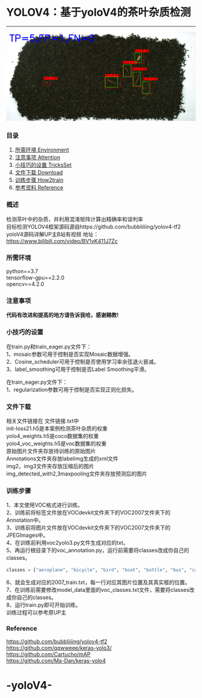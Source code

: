 # YOLOV4：基于yoloV4的茶叶杂质检测
---

![image](https://raw.githubusercontent.com/siesen/yoloV4-tea-impurity/master/1.bmp)

### 目录
1. [所需环境 Environment](#所需环境)
2. [注意事项 Attention](#注意事项)
3. [小技巧的设置 TricksSet](#小技巧的设置)
4. [文件下载 Download](#文件下载)
5. [训练步骤 How2train](#训练步骤)
6. [参考资料 Reference](#Reference)

### 概述
检测茶叶中的杂质，并利用混淆矩阵计算出精确率和误判率  
目标检测YOLOV4框架源码源自https://github.com/bubbliiiing/yolov4-tf2  
yoloV4源码详解UP主B站有视频 地址：https://www.bilibili.com/video/BV1yK411J7Zc

### 所需环境
python==3.7  
tensorflow-gpu==2.2.0  
opencv==4.2.0  

### 注意事项

**代码有改进和提高的地方请告诉我哈，感谢赐教!**  

### 小技巧的设置
在train.py和train_eager.py文件下：   
1、mosaic参数可用于控制是否实现Mosaic数据增强。   
2、Cosine_scheduler可用于控制是否使用学习率余弦退火衰减。   
3、label_smoothing可用于控制是否Label Smoothing平滑。  

在train_eager.py文件下：   
1、regularization参数可用于控制是否实现正则化损失。  

### 文件下载
相关文件链接在 文件链接.txt中  
init-loss21.h5是本案例检测茶叶杂质的权重  
yolo4_weights.h5是coco数据集的权重  
yolo4_voc_weights.h5是voc数据集的权重  
原始图片文件夹存放待训练的原始图片  
Annotations文件夹存放labelimg生成的xml文件  
img2，img3文件夹存放压缩后的图片  
img_detected_with2,3maxpooling文件夹存放预测后的图片

### 训练步骤
1、本文使用VOC格式进行训练。  
2、训练前将标签文件放在VOCdevkit文件夹下的VOC2007文件夹下的Annotation中。  
3、训练前将图片文件放在VOCdevkit文件夹下的VOC2007文件夹下的JPEGImages中。  
4、在训练前利用voc2yolo3.py文件生成对应的txt。  
5、再运行根目录下的voc_annotation.py，运行前需要将classes改成你自己的classes。  
```python
classes = ["aeroplane", "bicycle", "bird", "boat", "bottle", "bus", "car", "cat", "chair", "cow", "diningtable", "dog", "horse", "motorbike", "person", "pottedplant", "sheep", "sofa", "train", "tvmonitor"]
```
6、就会生成对应的2007_train.txt，每一行对应其图片位置及其真实框的位置。  
7、在训练前需要修改model_data里面的voc_classes.txt文件，需要将classes改成你自己的classes。  
8、运行train.py即可开始训练。  
训练过程可以参考原UP主

### Reference
https://github.com/bubbliiiing/yolov4-tf2  
https://github.com/qqwweee/keras-yolo3/  
https://github.com/Cartucho/mAP  
https://github.com/Ma-Dan/keras-yolo4  
# -yoloV4-
